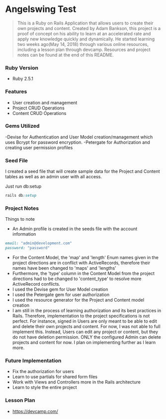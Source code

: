 
# Angelswing Test

> This is a Ruby on Rails Application that allows users to create their own projects and content.
> Created by Adam Bankson, this project is a proof of concept on his ability to learn at an accelerated rate and apply new knowledge quickly and dynamically. He started learning two weeks ago(May 14, 2018) through various online resources, including a lesson plan through devcamp.
> Resources and project notes can be found at the end of this README.

### Ruby Version

- Ruby 2.5.1

### Features

- User creation and management
- Project CRUD Operations
- Content CRUD Operations

### Gems Utilized

-Devise for Authentication and User Model creation/management which uses Bcrypt for password encryption.
-Petergate for Authorization and creating user permission profiles

### Seed File

I created a seed file that will create sample data for the Project and Content tables as well as an admin user with all access.

Just run db:setup
```ruby
rails db:setup
```

### Project Notes
Things to note
- An Admin profile is created in the seeds file with the account information 
```ruby
email: "admin@development.com"
password: "password"
```
- For the Content Model, the 'map' and 'length' Enum names given in the project directions are in conflict with ActiveRecords, therefore their names have been changed to 'maps' and 'lengths'
- Furthermore, the 'type' column in the Content Model from the project directions had to be changed to 'content_type' to resolve more ActiveRecord conflicts.
- I used the Devise gem for User Model creation
- I used the Petergate gem for user authorization
- I used the resource generator for the Project and Content model creation
- I am still in the process of learning authorization and its best practices in Rails. Therefore, implementation to the project specifications is not perfect. For instance, signed in Users are only meant to be able to edit and delete their own projects and content. For now, I was not able to full implement this. Instead, Users can edit any project or content, but they do not have deletion permission. ONLY the configured Admin can delete projects and content for now. I plan on implementing further as I learn more.

### Future Implementation
- Fix the authorization for users
- Learn to use partials for shared form files
- Work with Views and Controllers more in the Rails architecture
- Learn to style the entire project

### Lesson Plan
- https://devcamp.com/